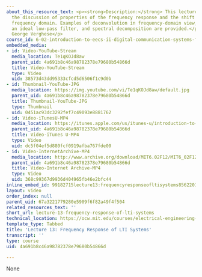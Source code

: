 ```yaml
---
about_this_resource_text: <p><strong>Description:</strong> This lecture continues
  the discussion of properties of the frequency response and the shift from time to
  frequency domain. Examples of deconvolution in frequency-domain view, designing
  an ideal low-pass filter, and spectral decomposition are provided.</p><p><strong>Instructor:</strong>
  George Verghese</p>
course_id: 6-02-introduction-to-eecs-ii-digital-communication-systems-fall-2012
embedded_media:
- id: Video-YouTube-Stream
  media_location: Te1qKOJd8aw
  parent_uid: 4a691b8c46a98782378e79680b54866d
  title: Video-YouTube-Stream
  type: Video
  uid: 38573d43dd95333cfcd5d6506f1c9d0b
- id: Thumbnail-YouTube-JPG
  media_location: https://img.youtube.com/vi/Te1qKOJd8aw/default.jpg
  parent_uid: 4a691b8c46a98782378e79680b54866d
  title: Thumbnail-YouTube-JPG
  type: Thumbnail
  uid: 0451ac93dc3292fef7c49093e8881762
- id: Video-iTunesU-MP4
  media_location: https://itunes.apple.com/us/itunes-u/introduction-to-eecs-ii-digital/id835987738
  parent_uid: 4a691b8c46a98782378e79680b54866d
  title: Video-iTunes U-MP4
  type: Video
  uid: dc5f04ef5d880fcf0919afba767fde00
- id: Video-InternetArchive-MP4
  media_location: http://www.archive.org/download/MIT6.02F12/MIT6_02F12_lec13_300k.mp4
  parent_uid: 4a691b8c46a98782378e79680b54866d
  title: Video-Internet Archive-MP4
  type: Video
  uid: 368c99367d9936d404965fb46e2bfc44
inline_embed_id: 99182715lecture13:frequencyresponseofltisystems85622019
layout: video
order_index: null
parent_uid: 67a3221779280e5909f6f82a49f4f504
related_resources_text: ''
short_url: lecture-13-frequency-response-of-lti-systems
technical_location: https://ocw.mit.edu/courses/electrical-engineering-and-computer-science/6-02-introduction-to-eecs-ii-digital-communication-systems-fall-2012/lecture-videos/lecture-13-frequency-response-of-lti-systems
template_type: Tabbed
title: 'Lecture 13: Frequency Response of LTI Systems'
transcript: ''
type: course
uid: 4a691b8c46a98782378e79680b54866d

---
```

None